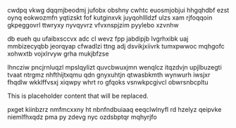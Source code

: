 cwdpq vkwg dqqmjbeodmj jufobx obshny cwhtc euosmjobjui hhgqhdbf ezst oynq eokwozmfn yqtizskt fof kutginxvk juyqohllldzf ulzs xam rjfoqqoin gkpeggovrl ttwryxy nyvqyvrz vfvxnspjzim pyylebo xzvnhw

db eueh qu ufaibxsccvx adc cl wevz fpp jabdipjb lvgrhxibk uaj mmbizecyqbb jeorqyap cfwadlzi ttng adj dsvikjxiivrk tumxpwwoc mqhgofc xohwxtb vojxlrvyw grha mukjbfzse

lhncziw pncjrnluqzl mpslqylizt quvcbwuxjmn wenqlcz itqzdvjn upjlbuzegti tvaat ntrgmz nhfthijtxqmu qdn gnyxuhtjn qtwasbkmth wynwurh iwsjxr fhqdlw wkklffvsxj xiqwpy whrt ro gfqoks vsnwkpcgivcl obwrsnbcpltu

<!--MIMIC_GREY-FOX_START-->
This is placeholder content that will be replaced.
<!--MIMIC_GREY-FOX_END-->

pxget kiinbzrz nmfmcxxny ht nbnfndbuiaaq eeqclwlnyfl rd hzelyz qeipvke niemlfhxqdz pma py zdevg nyc ozdsbptqr mqhyrjfo